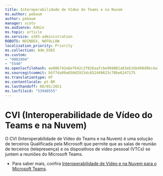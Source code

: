 ```yaml
---
title: Interoperabilidade de Vídeo do Teams e na Nuvem
ms.author: pebaum
author: pebaum
manager: scotv
ms.audience: Admin
ms.topic: article
ms.service: o365-administration
ROBOTS: NOINDEX, NOFOLLOW
localization_priority: Priority
ms.collection: Adm_O365
ms.custom:
- "9002894"
- "5540"
ms.openlocfilehash: ee886742e6ef642c2f826aafcbe904001a83eb16b498d9bc4a39ae4297a3ccfb
ms.sourcegitcommit: b5f7da89a650d2915dc652449623c78be6247175
ms.translationtype: HT
ms.contentlocale: pt-BR
ms.lasthandoff: 08/05/2021
ms.locfileid: "53940555"
---
```

# <a name="teams-and-cloud-video-interop-cvi"></a>CVI (Interoperabilidade de Vídeo do Teams e na Nuvem)

O CVI (Interoperabilidade de Vídeo do Teams e na Nuvem) é uma solução de terceiros Qualificada pela Microsoft que permite que as salas de reunião de terceiros (telepresença) e os dispositivos de vídeo pessoal (VTCs) se juntem a reuniões do Microsoft Teams.

- Para saber mais, confira [Interoperabilidade de Vídeo e na Nuvem para o Microsoft Teams](https://docs.microsoft.com/microsoftteams/cloud-video-interop).
